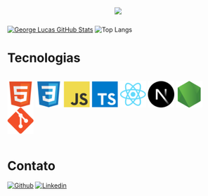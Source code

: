 <h1 align="center">
<img src="https://readme-typing-svg.herokuapp.com/?font=Righteous&size=35&color=4493f8&center=true&vCenter=true&width=500&height=70&duration=2000&lines=olá!+👋;+me+chamo+George+Lucas!;sou+Desenvolvedor+Web" />
</h1>

[![George Lucas GitHub Stats](https://github-readme-stats.vercel.app/api?username=georgelucgo&hide=stars,prs,issues,contribs&show_icons=true&bg_color=000000)](https://github.com/georgelucgo/)
![Top Langs](https://github-readme-stats.vercel.app/api/top-langs/?username=georgelucgo&layout=compact&bg_color=000000)

<h1>Tecnologias</h1>
<div style="display: inline_block"><br>
  <img align="center" alt="HTML" height="60" width="60" src="https://raw.githubusercontent.com/devicons/devicon/master/icons/html5/html5-original.svg">
  <img align="center" alt="CSS" height="60" width="60" src="https://raw.githubusercontent.com/devicons/devicon/master/icons/css3/css3-original.svg">
  <img align="center" alt="JS" height="60" width="60" src="https://raw.githubusercontent.com/devicons/devicon/master/icons/javascript/javascript-original.svg">
  <img align="center" alt="TS" height="60" width="60" src="https://raw.githubusercontent.com/devicons/devicon/master/icons/typescript/typescript-original.svg">
  <img align="center" alt="React JS" height="60" width="60" src="https://raw.githubusercontent.com/devicons/devicon/master/icons/react/react-original.svg">
  <img align="center" alt="Next JS" height="60" width="60" src="https://raw.githubusercontent.com/devicons/devicon/master/icons/nextjs/nextjs-original.svg">
  <img align="center" alt="Node JS" height="60" width="60" src="https://raw.githubusercontent.com/devicons/devicon/master/icons/nodejs/nodejs-original.svg">
  <img align="center" alt="Git" height="60" width="60" src="https://raw.githubusercontent.com/devicons/devicon/master/icons/git/git-original.svg">
</div>

<br/>
<h1>Contato</h1>

[![Github](https://img.shields.io/badge/GitHub-100000?style=for-the-badge&logo=github&logoColor=white
)](https://github.com/georgelucgo/)
[![Linkedin](https://img.shields.io/badge/LinkedIn-0077B5?style=for-the-badge&logo=linkedin&logoColor=white
)](https://www.linkedin.com/in/georgelucgo/)
